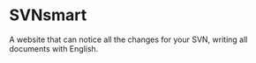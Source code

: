 # SVNsmart
A website that can notice all the changes for your SVN, writing all documents with English.
